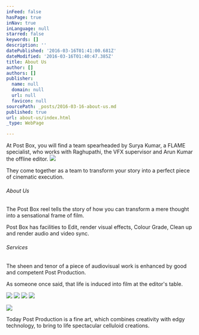 ```yaml
---
inFeed: false
hasPage: true
inNav: true
inLanguage: null
starred: false
keywords: []
description: ''
datePublished: '2016-03-16T01:41:00.681Z'
dateModified: '2016-03-16T01:40:47.385Z'
title: About Us
author: []
authors: []
publisher:
  name: null
  domain: null
  url: null
  favicon: null
sourcePath: _posts/2016-03-16-about-us.md
published: true
url: about-us/index.html
_type: WebPage

---
```

At Post Box, you will find a team spearheaded by Surya Kumar,  a FLAME specialist, who works with Raghupathi, the VFX supervisor and Arun Kumar the offline editor.
![](https://the-grid-user-content.s3-us-west-2.amazonaws.com/5557d8e1-fc1f-4fbf-813c-cda6998a8a43.jpg)

They come together as a team to transform your story into a perfect piece of cinematic execution.

###### About Us

The Post Box reel tells the story of how you can transform a mere thought into a sensational frame of film.

Post Box has facilities to Edit, render visual effects, Colour Grade, Clean up and render audio and video sync.

###### Services

The sheen and tenor of a piece of audiovisual work is enhanced by good and competent Post Production.

As someone once said, that life is induced into film at the editor's table.

  
![](https://the-grid-user-content.s3-us-west-2.amazonaws.com/4a177b93-7dbb-441e-aceb-2a8d789230d7.jpg)
![](https://the-grid-user-content.s3-us-west-2.amazonaws.com/4e05dff8-69db-46d2-844f-db213d0db4fa.jpg)
![](https://the-grid-user-content.s3-us-west-2.amazonaws.com/c57deeb8-e47b-4d3a-a164-52bd3092509d.jpg)
![](https://the-grid-user-content.s3-us-west-2.amazonaws.com/9ca25933-47d6-43d2-b491-fe6a70db6a93.jpg)

  
![](https://the-grid-user-content.s3-us-west-2.amazonaws.com/d7289d8e-6d06-4ef5-bd81-d7b331d4c5d2.jpg)

Today Post Production is a fine art, which combines creativity with edgy technology, to bring to life spectacular celluloid creations.